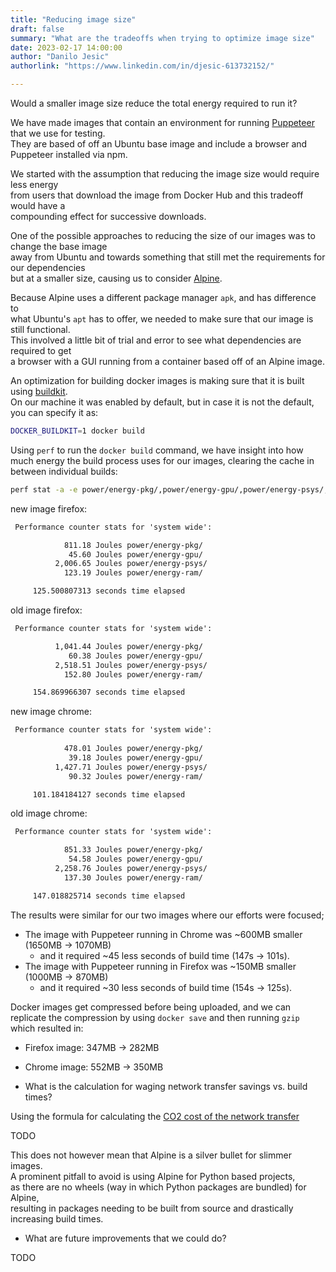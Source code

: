 ```yaml
---
title: "Reducing image size"
draft: false
summary: "What are the tradeoffs when trying to optimize image size"
date: 2023-02-17 14:00:00
author: "Danilo Jesic"
authorlink: "https://www.linkedin.com/in/djesic-613732152/"

---
```


Would a smaller image size reduce the total energy required to run it?

We have made images that contain an environment for running [Puppeteer](https://github.com/puppeteer/puppeteer) that we use for testing.  
They are based of off an Ubuntu base image and include a browser and Puppeteer installed via npm.

We started with the assumption that reducing the image size would require less energy  
from users that download the image from Docker Hub and this tradeoff would have a  
compounding effect for successive downloads.

One of the possible approaches to reducing the size of our images was to change the base image  
away from Ubuntu and towards something that still met the requirements for our dependencies  
but at a smaller size, causing us to consider [Alpine](https://www.alpinelinux.org/).

Because Alpine uses a different package manager `apk`, and has difference to  
what Ubuntu's `apt` has to offer, we needed to make sure that our image is still functional.  
This involved a little bit of trial and error to see what dependencies are required to get  
a browser with a GUI running from a container based off of an Alpine image.

An optimization for building docker images is making sure that it is built using [buildkit](https://docs.docker.com/build/buildkit/).  
On our machine it was enabled by default, but in case it is not the default, you can specify it as:

```sh
DOCKER_BUILDKIT=1 docker build
```

Using `perf` to run the `docker build` command, we have insight into how much energy
the build process uses for our images, clearing the cache in between individual builds:

```sh
perf stat -a -e power/energy-pkg/,power/energy-gpu/,power/energy-psys/,power/energy-ram/ docker build -f puppeteer_firefox.Dockerfile -t new_firefox .
```

new image firefox:

```txt
 Performance counter stats for 'system wide':

            811.18 Joules power/energy-pkg/ 
             45.60 Joules power/energy-gpu/ 
          2,006.65 Joules power/energy-psys/
            123.19 Joules power/energy-ram/ 

     125.500807313 seconds time elapsed
```

old image firefox:

```txt
 Performance counter stats for 'system wide':              

          1,041.44 Joules power/energy-pkg/ 
             60.38 Joules power/energy-gpu/ 
          2,518.51 Joules power/energy-psys/
            152.80 Joules power/energy-ram/ 

     154.869966307 seconds time elapsed
```

new image chrome:

```txt
 Performance counter stats for 'system wide':              
                 
            478.01 Joules power/energy-pkg/ 
             39.18 Joules power/energy-gpu/ 
          1,427.71 Joules power/energy-psys/
             90.32 Joules power/energy-ram/ 

     101.184184127 seconds time elapsed
```

old image chrome:

```txt
 Performance counter stats for 'system wide':

            851.33 Joules power/energy-pkg/ 
             54.58 Joules power/energy-gpu/ 
          2,258.76 Joules power/energy-psys/
            137.30 Joules power/energy-ram/ 

     147.018825714 seconds time elapsed
```

The results were similar for our two images where our efforts were focused;  

- The image with Puppeteer running in Chrome was ~600MB smaller (1650MB -> 1070MB)
  + and it required ~45 less seconds of build time (147s -> 101s).
- The image with Puppeteer running in Firefox was ~150MB smaller (1000MB -> 870MB)
  + and it required ~30 less seconds of build time (154s -> 125s).

Docker images get compressed before being uploaded, and we can replicate the compression by using
`docker save` and then running `gzip` which resulted in:

- Firefox image: 347MB -> 282MB
- Chrome image: 552MB -> 350MB

- What is the calculation for waging network transfer savings vs. build times?

Using the formula for calculating the [CO2 cost of the network transfer](https://www.green-coding.berlin/co2-formulas/#gigabytes-to-kwh)

TODO

This does not however mean that Alpine is a silver bullet for slimmer images.  
A prominent pitfall to avoid is using Alpine for Python based projects,  
as there are no wheels (way in which Python packages are bundled) for Alpine,  
resulting in packages needing to be built from source and drastically increasing build times.

- What are future improvements that we could do?

TODO
